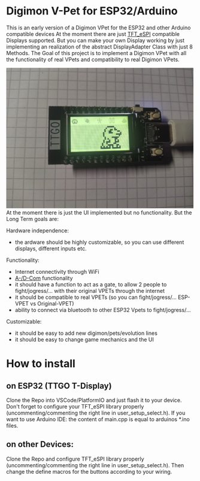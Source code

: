 # Digimon V-Pet for ESP32/Arduino
This is an early version of a Digimon VPet for the ESP32 and other Arduino compatible devices
At the moment there are just [TFT_eSPI](https://github.com/Bodmer/TFT_eSPI/) compatible Displays supported. But you can make your own Display working by just implementing an realization of the abstract DisplayAdapter Class with just 8 Methods.
The Goal of this project is to implement a Digimon VPet with all the functionality of real VPets and compatibility to real Digimon VPets.

<img src="screenshot.jpg" width="500" >
At the moment there is just the UI implemented but no functionality. But the Long Term goals are:

Hardware independence:
- the ardware should be highly customizable, so you can use different displays, different inputs etc. 

Functionality:
- Internet connectivity through WiFi
- [A-/D-Com](https://www.alphahub.site/guide) functionality 
- it should have a function to act as a gate, to allow 2 people to fight/jogress/... with their original VPETs through the internet
- it should be compatible to real VPETs (so you can fight/jogress/... ESP-VPET vs Original-VPET)
- ability to connect via bluetooth to other ESP32 Vpets to fight/jogress/...

Customizable: 
- it should be easy to add new digimon/pets/evolution lines
- it should be easy to change game mechanics and the UI

# How to install 
## on ESP32 (TTGO T-Display)
Clone the Repo into VSCode/PlatformIO and just flash it to your device. Don't forget to configure your TFT_eSPI library properly (uncommenting/commenting the right line in user_setup_select.h). If you want to use Arduino IDE: the content of main.cpp is equal to arduinos *.ino files. 

## on other Devices:
Clone the Repo and configure TFT_eSPI library properly (uncommenting/commenting the right line in user_setup_select.h). Then change the define macros for the buttons according to your wiring. 
